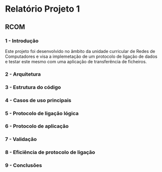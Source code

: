 # Relatório Projeto 1
## RCOM

### 1 - Introdução
Este projeto foi desenvolvido no âmbito da unidade curricular de Redes de Computadores e visa a implemetação de um protocolo de ligação de dados e testar este mesmo com uma aplicação de transferência de ficheiros.

### 2 - Arquitetura

### 3 - Estrutura do código

### 4 - Casos de uso principais

### 5 - Protocolo de ligação lógica

### 6 - Protocolo de aplicação

### 7 - Validação 

### 8 - Eficiência de protocolo de ligação

### 9 - Conclusões

